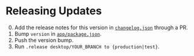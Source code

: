 # Releasing Updates

0. Add the release notes for this version in [`changelog.json`](../changelog.json) through a PR.
0. Bump `version` in [`app/package.json`](../app/package.json).
0. Push the version bump.
0. Run `.release desktop/YOUR_BRANCH to {production|test}`.
